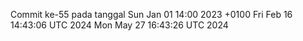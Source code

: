 Commit ke-55 pada tanggal Sun Jan 01 14:00 2023 +0100
Fri Feb 16 14:43:06 UTC 2024
Mon May 27 16:43:26 UTC 2024
